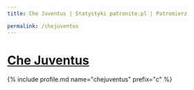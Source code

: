 ```yaml
---
title: Che Juventus | Statystyki patronite.pl | Patromierz

permalink: /chejuventus
---
```


# [Che Juventus](https://patronite.pl/chejuventus)

{% include profile.md name="chejuventus" prefix="c" %}
